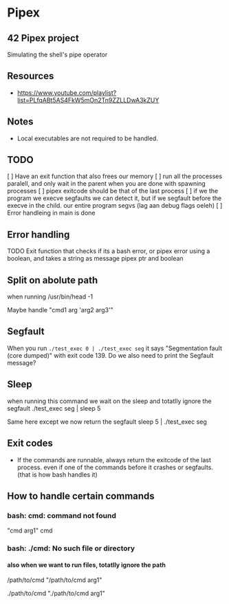 # Pipex
## 42 Pipex project

Simulating the shell's pipe operator


## Resources
* https://www.youtube.com/playlist?list=PLfqABt5AS4FkW5mOn2Tn9ZZLLDwA3kZUY


## Notes
* Local executables are not required to be handled.


## TODO
[ ] Have an exit function that also frees our memory 
[ ] run all the processes paralell, and only wait in the parent when you are done with spawning processes
[ ] pipex exitcode should be that of the last process
[ ] if we the program we execve segfaults we can detect it,
but if we segfault before the execve in the child. our entire program segvs (lag aan debug flags oeleh)
[ ] Error handleing in main is done

## Error handling
TODO Exit function that checks if its a bash error, or pipex error using a boolean,
and takes a string as message pipex ptr and boolean

## Split on abolute path
when running /usr/bin/head -1


Maybe handle "cmd1 arg 'arg2 arg3'"

## Segfault

When you run `./test_exec 0 | ./test_exec seg` it says "Segmentation fault (core dumped)" 
with exit code 139.
Do we also need to print the Segfault message?


## Sleep
when running this command we wait on the sleep and totatlly ignore the segfault 
./test_exec seg | sleep 5

Same here except we now return the segfault
sleep 5 | ./test_exec seg

## Exit codes
* If the commands are runnable, always return the exitcode of the last process.
even if one of the commands before it crashes or segfaults. (that is how bash handles it)

## How to handle certain commands

### bash: cmd: command not found
"cmd arg1"
cmd


### bash: ./cmd: No such file or directory
#### also when we want to run files, totatlly ignore the path
/path/to/cmd
"/path/to/cmd arg1"

./path/to/cmd
"./path/to/cmd arg1"

